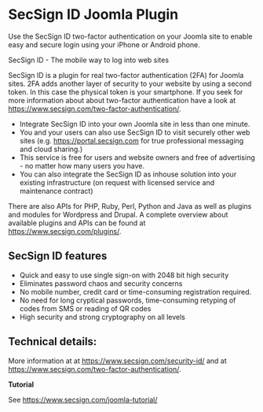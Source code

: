 SecSign ID Joomla Plugin
===========================

Use the SecSign ID two-factor authentication on your Joomla site to enable easy and secure login using your iPhone or Android phone.


SecSign ID - The mobile way to log into web sites

SecSign ID is a plugin for real two-factor authentication (2FA) for Joomla sites. 2FA adds another layer of security to your website by using a second token. In this case the physical token is your smartphone. 
If you seek for more information about about two-factor authentication have a look at <https://www.secsign.com/two-factor-authentication/>.

* Integrate SecSign ID into your own Joomla site in less than one minute.
* You and your users can also use SecSign ID to visit securely other web sites (e.g. <https://portal.secsign.com> for true professional messaging and cloud sharing.)
* This service is free for users and website owners and free of advertising - no matter how many users you have.
* You can also integrate the SecSign ID as inhouse solution into your existing infrastructure (on request with licensed service and maintenance contract)

There are also APIs for PHP, Ruby, Perl, Python and Java as well as plugins and modules for Wordpress and Drupal.
A complete overview about available plugins and APIs can be found at <https://www.secsign.com/plugins/>.

## SecSign ID features

* Quick and easy to use single sign-on with 2048 bit high security
* Eliminates password chaos and security concerns
* No mobile number, credit card or time-consuming registration required.
* No need for long cryptical passwords, time-consuming retyping of codes from SMS or reading of QR codes
* High security and strong cryptography on all levels

## Technical details:

More information at at <https://www.secsign.com/security-id/> and at <https://www.secsign.com/two-factor-authentication/>.

**Tutorial**

See <https://www.secsign.com/joomla-tutorial/>

